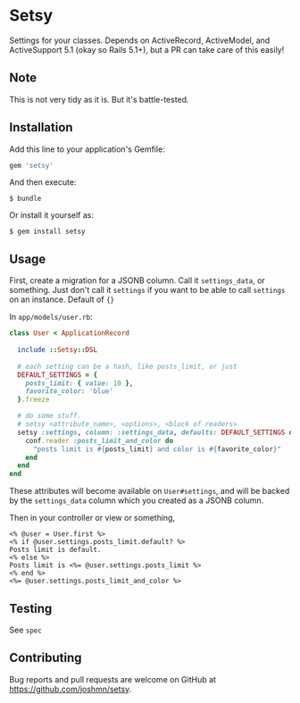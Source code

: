 # Setsy

Settings for your classes. Depends on ActiveRecord, ActiveModel, and ActiveSupport 5.1 (okay so Rails 5.1+), but a PR can take care of this easily!

## Note

This is not very tidy as it is. But it's battle-tested.

## Installation

Add this line to your application's Gemfile:

```ruby
gem 'setsy'
```

And then execute:

    $ bundle

Or install it yourself as:

    $ gem install setsy

## Usage

First, create a migration for a JSONB column. Call it `settings_data`, or something. Just don't call it `settings` if you want to be able to call `settings` on an instance. Default of `{}`

In `app/models/user.rb`:

```ruby
class User < ApplicationRecord
  
  include ::Setsy::DSL
  
  # each setting can be a hash, like posts_limit, or just
  DEFAULT_SETTINGS = {
    posts_limit: { value: 10 },
    favorite_color: 'blue'
  }.freeze

  # do some stuff.
  # setsy <attribute_name>, <options>, <block of readers>
  setsy :settings, column: :settings_data, defaults: DEFAULT_SETTINGS do |conf|
    conf.reader :posts_limit_and_color do
      "posts limit is #{posts_limit} and color is #{favorite_color}"
    end
  end
end
```

These attributes will become available on `User#settings`, and will be backed by the `settings_data` column which you created as a JSONB column.

Then in your controller or view or something,

```erb 
<% @user = User.first %>
<% if @user.settings.posts_limit.default? %>
Posts limit is default. 
<% else %>
Posts limit is <%= @user.settings.posts_limit %> 
<% end %>
<%= @user.settings.posts_limit_and_color %> 
```

## Testing

See `spec`

## Contributing

Bug reports and pull requests are welcome on GitHub at https://github.com/joshmn/setsy.
